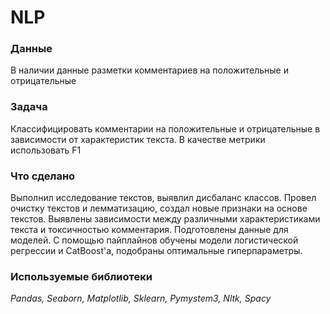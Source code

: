 # NLP

### Данные
В наличии данные разметки комментариев на положительные и отрицательные

### Задача
Классифицировать комментарии на положительные и отрицательные в зависимости от характеристик текста. В качестве метрики использовать F1

### Что сделано

Выполнил исследование текстов, выявлил дисбаланс классов. Провел очистку текстов и лемматизацию, создал новые признаки на основе текстов. Выявлены зависимости между различными характеристиками текста и токсичностью комментария. Подготовлены данные для моделей. С помощью пайплайнов обучены модели логистической регрессии и CatBoost'а, подобраны оптимальные гиперпараметры.


### Используемые библиотеки

*Pandas, Seaborn, Matplotlib, Sklearn, Pymystem3, Nltk, Spacy*
